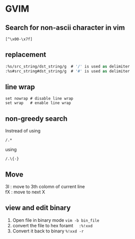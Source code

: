 # GVIM

##  Search for non-ascii character in vim

```[^\x00-\x7f]```

## replacement

```tcsh
:%s/src_string/dst_string/g  # '/' is used as delimiter 
:%s#src_string#dst_string/g  # '#' is used as delimiter 
```

## line wrap
```
set nowrap # disable line wrap
set wrap   # enable line wrap
```
## non-greedy search 

Instread of using 
```
/.*
```
using 
```
/.\{-}
```

## Move 

3l  : move to 3th colomn of current line <br>
fX  : move to next X

## view and edit binary
1. Open file in binary mode 
```vim -b bin_file```
2. convert the file to hex foramt
```   :%!xxd ```
3. Convert it back to binary
```%!xxd -r```
